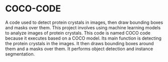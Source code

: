 # COCO-CODE
A code used to detect protein crystals in images, then draw bounding boxes and masks over them.
This project involves using machine learning models to analyze images of protein crystals.
This code is named COCO code because it executes based on a COCO model.
Its main function is detecting the protein crystals in the images. It then draws bounding boxes around them and a masks over them.
It performs object detection and instance segmentation.
